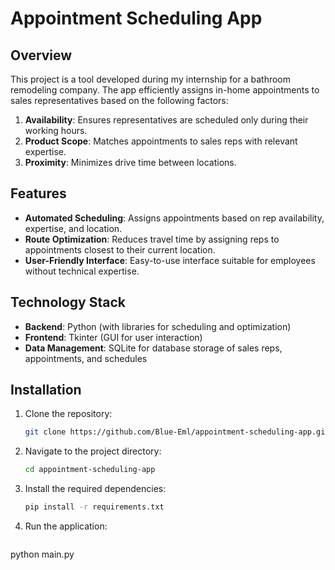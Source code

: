 # Appointment Scheduling App

## Overview

This project is a tool developed during my internship for a bathroom remodeling company. The app efficiently assigns in-home appointments to sales representatives based on the following factors:

1. **Availability**: Ensures representatives are scheduled only during their working hours.
2. **Product Scope**: Matches appointments to sales reps with relevant expertise.
3. **Proximity**: Minimizes drive time between locations.

## Features

- **Automated Scheduling**: Assigns appointments based on rep availability, expertise, and location.
- **Route Optimization**: Reduces travel time by assigning reps to appointments closest to their current location.
- **User-Friendly Interface**: Easy-to-use interface suitable for employees without technical expertise.

## Technology Stack

- **Backend**: Python (with libraries for scheduling and optimization)
- **Frontend**: Tkinter (GUI for user interaction)
- **Data Management**: SQLite for database storage of sales reps, appointments, and schedules

## Installation

1. Clone the repository:
   ```bash
   git clone https://github.com/Blue-Eml/appointment-scheduling-app.git
   ```

2. Navigate to the project directory:
   ```bash
   cd appointment-scheduling-app
   ```

3. Install the required dependencies:
   ```bash
   pip install -r requirements.txt
   ``` 

4. Run the application:
   ```bash
python main.py  

